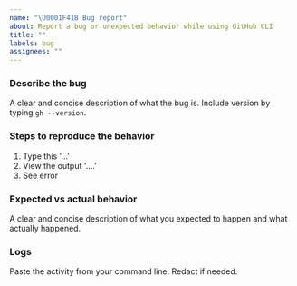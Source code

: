 ```yaml
---
name: "\U0001F41B Bug report"
about: Report a bug or unexpected behavior while using GitHub CLI
title: ""
labels: bug
assignees: ""
---
```


### Describe the bug

A clear and concise description of what the bug is. Include version by typing `gh --version`.

### Steps to reproduce the behavior

1. Type this '...'
2. View the output '....'
3. See error

### Expected vs actual behavior

A clear and concise description of what you expected to happen and what actually happened.

### Logs

Paste the activity from your command line. Redact if needed.
